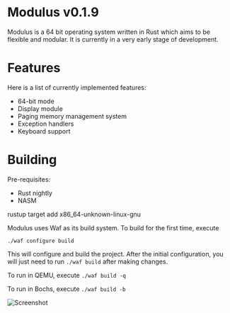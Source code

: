 # Modulus v0.1.9

Modulus is a 64 bit operating system written in Rust which aims to be flexible and modular. It is currently in a very early stage of development.

# Features

Here is a list of currently implemented features:

* 64-bit mode
* Display module
* Paging memory management system
* Exception handlers
* Keyboard support

# Building

Pre-requisites:

* Rust nightly
* NASM


rustup target add x86_64-unknown-linux-gnu


Modulus uses Waf as its build system. To build for the first time, execute

`./waf configure build`

This will configure and build the project. After the initial configuration, you will just need to run `./waf build` after making changes.

To run in QEMU, execute `./waf build -q`

To run in Bochs, execute `./waf build -b`

![Screenshot](https://raw.githubusercontent.com/modulus-os/kernel/master/screenshot.png)
